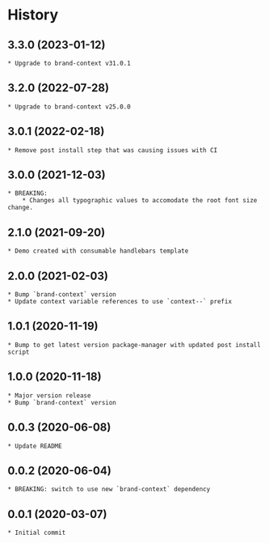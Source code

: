 # History

## 3.3.0 (2023-01-12)
    * Upgrade to brand-context v31.0.1

## 3.2.0 (2022-07-28)
    * Upgrade to brand-context v25.0.0

## 3.0.1 (2022-02-18)
    * Remove post install step that was causing issues with CI

## 3.0.0 (2021-12-03)
    * BREAKING:
        * Changes all typographic values to accomodate the root font size change.

## 2.1.0 (2021-09-20)
    * Demo created with consumable handlebars template

## 2.0.0 (2021-02-03)
    * Bump `brand-context` version
    * Update context variable references to use `context--` prefix

## 1.0.1 (2020-11-19)
    * Bump to get latest version package-manager with updated post install script

## 1.0.0 (2020-11-18)
    * Major version release
    * Bump `brand-context` version

## 0.0.3 (2020-06-08)
    * Update README

## 0.0.2 (2020-06-04)
    * BREAKING: switch to use new `brand-context` dependency

## 0.0.1 (2020-03-07)
    * Initial commit
